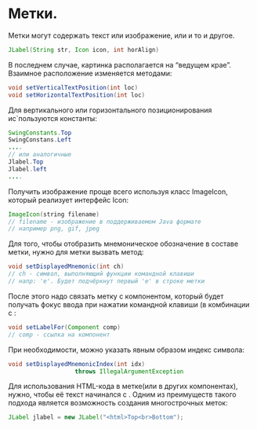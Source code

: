 # Метки.

Метки могут содержать текст или изображение, или и то и другое.

```java
JLabel(String str, Icon icon, int horAlign)
```

В последнем случае, картинка располагается на “ведущем крае”. Взаимное расположение изменяется методами:

```java
void setVerticalTextPosition(int loc)
void setHorizontalTextPosition(int loc)
```

Для вертикального или горизонтального позиционирования ис`пользуются константы:

```java
SwingConstants.Top
SwingConstans.Left
....
// или аналогичные
Jlabel.Top
Jlabel.left
....
```

Получить изображение проще всего используя класс ImageIcon, который реализует интерфейс Icon:

```java
ImageIcon(string filename)
// filename - изображение в поддерживаемом Java формате
// например png, gif, jpeg
```

Для того, чтобы отобразить мнемоническое обозначение в составе метки, нужно для метки вызвать метод:

```java
void setDisplayedMnemonic(int ch)
// ch - символ, выполняющий функции командной клавиши
// напр: 'e'. Будет подчёркнут первый 'e' в строке метки
```

После этого надо связать метку с компонентом, который будет получать фокус ввода при нажатии командной клавиши (в комбинации с <Alt>:

```java
void setLabelFor(Component comp)
// comp - ссылка на компонент
```

При необходимости, можно указать явным образом индекс символа:

```java
void setDisplayedMnemonicIndex(int idx) 
                   throws IllegalArgumentException
```

Для использования HTML-кода в метке(или в других компонентах), нужно, чтобы её текст начинался с <html>. Одним из преимуществ такого подхода является возможность создания многострочных меток:

```java
JLabel jlabel = new JLabel("<html>Top<br>Bottom");
```
